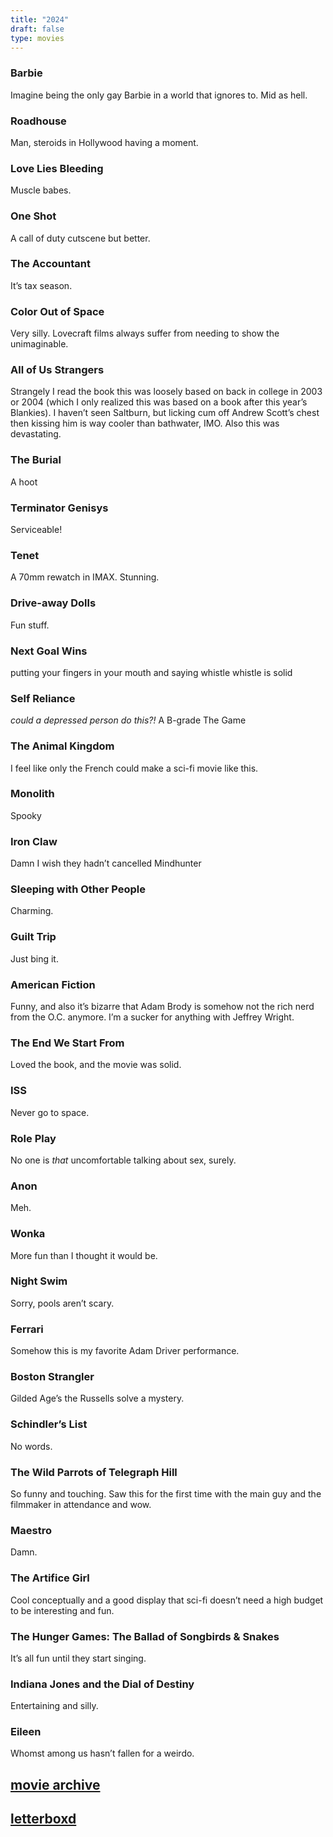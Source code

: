 ```yaml
--- 
title: "2024" 
draft: false 
type: movies 
---
```


### Barbie

Imagine being the only gay Barbie in a world that ignores to. Mid as hell.

### Roadhouse

Man, steroids in Hollywood having a moment.

### Love Lies Bleeding

Muscle babes.

### One Shot

A call of duty cutscene but better.

### The Accountant

It’s tax season.

### Color Out of Space

Very silly. Lovecraft films always suffer from needing to show the unimaginable.

### All of Us Strangers

Strangely I read the book this was loosely based on back in college in 2003 or 2004 (which I only realized this was based on a book after this year’s Blankies). I haven’t seen Saltburn, but licking cum off Andrew Scott’s chest then kissing him is way cooler than bathwater, IMO. Also this was devastating.

### The Burial

A hoot

### Terminator Genisys

Serviceable!

### Tenet

A 70mm rewatch in IMAX. Stunning.

### Drive-away Dolls

Fun stuff.

### Next Goal Wins

putting your fingers in your mouth and saying whistle whistle is solid

### Self Reliance

_could a depressed person do this?!_
A B-grade The Game

### The Animal Kingdom

I feel like only the French could make a sci-fi movie like this.

### Monolith

Spooky

### Iron Claw

Damn I wish they hadn’t cancelled Mindhunter

### Sleeping with Other People

Charming.

### Guilt Trip

Just bing it.

### American Fiction

Funny, and also it’s bizarre that Adam Brody is somehow not the rich nerd from the O.C. anymore. I’m a sucker for anything with Jeffrey Wright.

### The End We Start From

Loved the book, and the movie was solid.

### ISS

Never go to space.

### Role Play

No one is *that* uncomfortable talking about sex, surely.

### Anon

Meh.

### Wonka

More fun than I thought it would be.

### Night Swim

Sorry, pools aren’t scary.

### Ferrari

Somehow this is my favorite Adam Driver performance.

### Boston Strangler

Gilded Age’s the Russells solve a mystery.

### Schindler’s List

No words.

### The Wild Parrots of Telegraph Hill

So funny and touching. Saw this for the first time with the main guy and the filmmaker in attendance and wow.

### Maestro

Damn.

### The Artifice Girl

Cool conceptually and a good display that sci-fi doesn’t need a high budget to be interesting and fun.

### The Hunger Games: The Ballad of Songbirds & Snakes

It’s all fun until they start singing.

### Indiana Jones and the Dial of Destiny

Entertaining and silly.

### Eileen

Whomst among us hasn’t fallen for a weirdo.



## [movie archive](/moviearchive)
## [letterboxd](https://letterboxd.com/brookshelley/)
